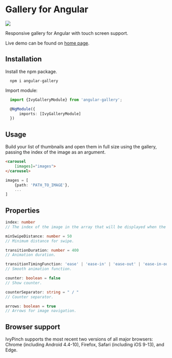 # Gallery for Angular

<img src="https://badgen.net/bundlephobia/min/angular-gallery" />

Responsive gallery for Angular with touch screen support.

Live demo can be found on [home page](http://ivylab.space/gallery).

## Installation

Install the npm package.
```
  npm i angular-gallery
```
Import module:
```ts
  import {IvyGalleryModule} from 'angular-gallery';

  @NgModule({
      imports: [IvyGalleryModule]
  })
```

## Usage
Build your list of thumbnails and open them in full size using the gallery, passing the index of the image as an argument.

```html
<carousel
    [images]="images">
</carousel>
```
```ts
images = [
    {path: 'PATH_TO_IMAGE'},
    ...
]
```

## Properties

```ts
index: number
// The index of the image in the array that will be displayed when the gallery is opened.

minSwipeDistance: number = 50
// Minimum distance for swipe.

transitionDuration: number = 400
// Animation duration.

transitionTimingFunction: 'ease' | 'ease-in' | 'ease-out' | 'ease-in-out' | 'linear' = 'ease'
// Smooth animation function.

counter: boolean = false
// Show counter.

counterSeparator: string = " / "
// Counter separator.

arrows: boolean = true
// Arrows for image navigation.
```

## Browser support

IvyPinch supports the most recent two versions of all major browsers: Chrome (including Android 4.4-10), Firefox, Safari (including iOS 9-13), and Edge.